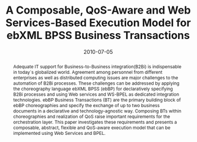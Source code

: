 ---
abstract: Adequate IT support for Business-to-Business integration(B2Bi) is indispensable
  in today´s globalized world. Agreement among personnel from different enterprises
  as well as distributed computing issues are major challenges to the automation of
  B2Bi processes. These challenges can be addressed by applying the choreography language
  ebXML BPSS (ebBP) for declaratively specifying B2Bi processes and using Web services
  and WS-BPEL as dedicated integration technologies. ebBP Business Transactions (BT)
  are the primary building block of ebBP choreographies and specify the exchange of
  up to two business documents in a declarative and technology-agnostic way. Composing
  BTs within choreographies and realization of QoS raise important requirements for
  the orchestration layer. This paper investigates these requirements and presents
  a composable, abstract, flexible and QoS-aware execution model that can be implemented
  using Web Services and BPEL.
authors:
- Andreas Schönberger
- Guido Wirtz
- Christian Huemer
- Marco Zapletal
date: '2010-07-05'
featured: false
publication_types:
- '0'
publishDate: '2010-07-05'
title: A Composable, QoS-Aware and Web Services-Based Execution Model for ebXML BPSS
  Business Transactions
url_pdf: ''
---